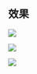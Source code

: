 ## 效果

![](https://gitee.com/dominic_z/markdown_picbed/raw/master/img/20210805160743.png)

![](https://gitee.com/dominic_z/markdown_picbed/raw/master/img/20210805160830.png)

![](https://gitee.com/dominic_z/markdown_picbed/raw/master/img/20210805160906.png)